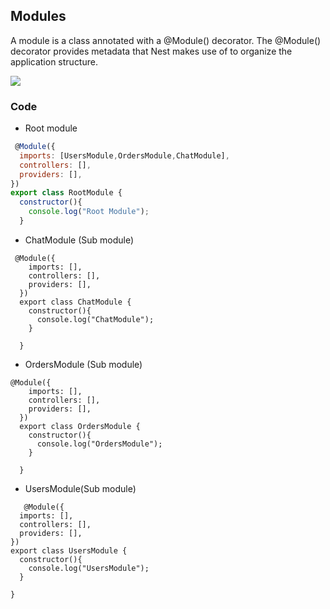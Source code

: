 ## Modules
A module is a class annotated with a @Module() decorator. The @Module() decorator provides metadata that Nest makes use of to organize the application structure.

<img src="https://docs.nestjs.com/assets/Modules_1.png">

### Code
- Root module
```js
 @Module({
  imports: [UsersModule,OrdersModule,ChatModule],
  controllers: [],
  providers: [],
})
export class RootModule {
  constructor(){
    console.log("Root Module");
  }
```
- ChatModule (Sub module)
```nestjs
 @Module({
    imports: [],
    controllers: [],
    providers: [],
  })
  export class ChatModule {
    constructor(){
      console.log("ChatModule");
    }
    
  }
```
- OrdersModule (Sub module)
```nestjs
@Module({
    imports: [],
    controllers: [],
    providers: [],
  })
  export class OrdersModule {
    constructor(){
      console.log("OrdersModule");
    }
    
  }
```
- UsersModule(Sub module)
```nestjs
   @Module({
  imports: [],
  controllers: [],
  providers: [],
})
export class UsersModule {
  constructor(){
    console.log("UsersModule");
  }
  
}
```
